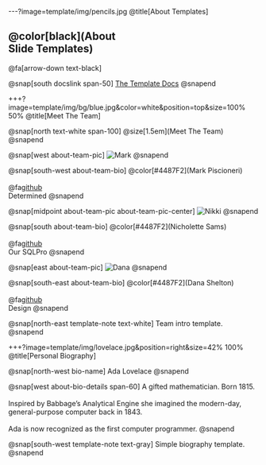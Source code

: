 ---?image=template/img/pencils.jpg
@title[About Templates]

## @color[black](About<br>Slide Templates)

@fa[arrow-down text-black]

@snap[south docslink span-50]
[The Template Docs](https://gitpitch.com/docs/the-template)
@snapend


+++?image=template/img/bg/blue.jpg&color=white&position=top&size=100% 50%
@title[Meet The Team]

@snap[north text-white span-100]
@size[1.5em](Meet The Team)
@snapend

@snap[west about-team-pic]
![Mark](https://avatars2.githubusercontent.com/u/41525359?s=400&v=4)
@snapend

@snap[south-west about-team-bio]
@color[#4487F2](Mark Piscioneri)
<br><br>
@fa[github](MarkPish)
<br>
Determined
@snapend

@snap[midpoint about-team-pic about-team-pic-center]
![Nikki](https://avatars1.githubusercontent.com/u/22715920?s=400&v=4)
@snapend

@snap[south about-team-bio]
@color[#4487F2](Nicholette Sams)
<br><br>
@fa[github](nicholettesams)
<br>
Our SQLPro
@snapend

@snap[east about-team-pic]
![Dana](https://avatars2.githubusercontent.com/u/5332318?s=400&u=8b76feb1eaba7a84127a292d48a116cb0d48cabb&v=4)
@snapend

@snap[south-east about-team-bio]
@color[#4487F2](Dana Shelton)
<br><br>
@fa[github](danashelton)
<br>
Design
@snapend

@snap[north-east template-note text-white]
Team intro template.
@snapend

+++?image=template/img/lovelace.jpg&position=right&size=42% 100%
@title[Personal Biography]

@snap[north-west bio-name]
Ada Lovelace
@snapend

@snap[west about-bio-details span-60]
A gifted mathematician. Born 1815.
<br><br>
Inspired by Babbage’s Analytical Engine she imagined the modern-day, general-purpose computer back in 1843.<br><br>Ada is now recognized as the first computer programmer.
@snapend

@snap[south-west template-note text-gray]
Simple biography template.
@snapend
